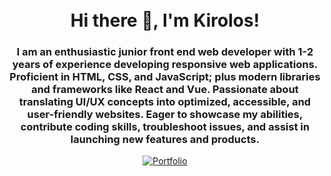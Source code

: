 <h1 align="center">
<br>
  Hi there 👋, I'm Kirolos!
  <br>
</h1>
<h3 align="center">
I am an enthusiastic junior front end web developer with 1-2 years of experience developing responsive web applications. Proficient in HTML, CSS, and JavaScript; plus modern libraries and frameworks like React and Vue. Passionate about translating UI/UX concepts into optimized, accessible, and user-friendly websites. Eager to showcase my abilities, contribute coding skills, troubleshoot issues, and assist in launching new features and products.
 </h3>
 
 <p align="center">
  <a href="https://kirolos-rafaat.vercel.app" target="_blank">
    <img src="https://img.shields.io/badge/My-Portfolio-black.svg?style=flat-square" alt="Portfolio">
  </a>   
</p>

<!--
**Kirolos-kr7/Kirolos-kr7** is a ✨ _special_ ✨ repository because its `README.md` (this file) appears on your GitHub profile.

Here are some ideas to get you started:

- 🔭 I’m currently working on ...
- 🌱 I’m currently learning ... Vue.js
- 👯 I’m looking to collaborate on ...
- 🤔 I’m looking for help with ...
- 💬 Ask me about ... Anything
- 📫 How to reach me: ... 
- 😄 Pronouns: ...
- ⚡ Fun fact: ...
-->
